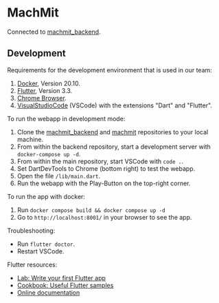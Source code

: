 # MachMit

Connected to [machmit_backend](https://github.com/MILA-Wien/machmit_backend).

## Development

Requirements for the development environment that is used in our team:

1. [Docker](https://www.docker.com/), Version 20.10.
2. [Flutter](https://docs.flutter.dev/get-started/install), Version 3.3.
3. [Chrome Browser](https://www.google.com/chrome/).
4. [VisualStudioCode](https://code.visualstudio.com/) (VSCode) with the extensions "Dart" and "Flutter".

To run the webapp in development mode:

1. Clone the [machmit_backend](https://github.com/MILA-Wien/machmit_backend) and [machmit](https://github.com/MILA-Wien/machmit) repositories to your local machine.
2. From within the backend repository, start a development server with `docker-compose up -d`.
3. From within the main repository, start VSCode with `code .`.
4. Set DartDevTools to Chrome (bottom right) to test the webapp.
5. Open the file `/lib/main.dart`.
6. Run the webapp with the Play-Button on the top-right corner.

To run the app with docker:

1. Run `docker compose build && docker compose up -d`
2. Go to `http://localhost:8001/` in your browser to see the app.

Troubleshooting:

- Run `flutter doctor`.
- Restart VSCode.

Flutter resources:

- [Lab: Write your first Flutter app](https://docs.flutter.dev/get-started/codelab)
- [Cookbook: Useful Flutter samples](https://docs.flutter.dev/cookbook)
- [Online documentation](https://docs.flutter.dev/)

